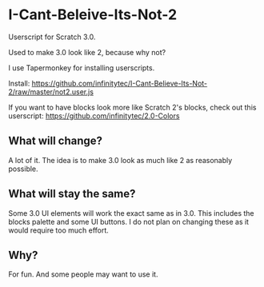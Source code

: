 # I-Cant-Beleive-Its-Not-2
Userscript for Scratch 3.0.

Used to make 3.0 look like 2, because why not?

I use Tapermonkey for installing userscripts.

Install: <https://github.com/infinitytec/I-Cant-Believe-Its-Not-2/raw/master/not2.user.js>

If you want to have blocks look more like Scratch 2's blocks, check out this userscript: <https://github.com/infinitytec/2.0-Colors>
## What will change?
A lot of it. The idea is to make 3.0 look as much like 2 as reasonably possible.
## What will stay the same?
Some 3.0 UI elements will work the exact same as in 3.0.
This includes the blocks palette and some UI buttons. I do not plan on changing these as it would require too much effort.
## Why?
For fun. And some people may want to use it.

